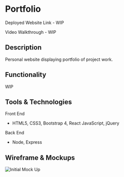 # Portfolio

Deployed Website Link - WIP

Video Walkthrough - WIP

## Description

Personal website displaying portfolio of project work.

## Functionality

WIP

## Tools & Technologies

Front End
 * HTML5, CSS3, Bootstrap 4, React JavaScript, jQuery

Back End
* Node, Express

## Wireframe & Mockups 

![Initial Mock Up](/public/assets/images/intial-mock-up.png)